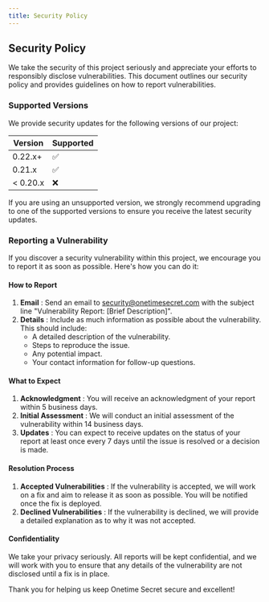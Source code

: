 ```yaml
---
title: Security Policy
---
```


<article class="prose dark:prose-invert">
  <h2 class="mb-4 text-2xl font-bold dark:text-white">
    Security Policy
  </h2>
  <p class="mb-4 dark:text-gray-300">
    We take the security of this project seriously and appreciate your efforts to responsibly disclose vulnerabilities. This document outlines our security policy and provides guidelines on how to report vulnerabilities.
  </p>
  <h3 class="mb-2 text-xl font-semibold dark:text-white">
    Supported Versions
  </h3>
  <p class="mb-4 dark:text-gray-300">
    We provide security updates for the following versions of our project:
  </p>
  <table class="mb-4 w-full">
    <thead>
      <tr class="bg-gray-100 dark:bg-gray-700">
        <th class="p-2 text-left dark:text-white">
          Version
        </th>
        <th class="p-2 text-left dark:text-white">
          Supported
        </th>
      </tr>
    </thead>
    <tbody>
      <tr class="border-b dark:border-gray-600">
        <td class="p-2 dark:text-gray-300">
          0.22.x+
        </td>
        <td class="p-2 dark:text-gray-300">
          ✅
        </td>
      </tr>
      <tr class="border-b dark:border-gray-600">
        <td class="p-2 dark:text-gray-300">
          0.21.x
        </td>
        <td class="p-2 dark:text-gray-300">
          ✅
        </td>
      </tr>
      <tr>
        <td class="p-2 dark:text-gray-300">
          &lt; 0.20.x
        </td>
        <td class="p-2 dark:text-gray-300">
          ❌
        </td>
      </tr>
    </tbody>
  </table>
  <p class="mb-4 dark:text-gray-300">
    If you are using an unsupported version, we strongly recommend upgrading to one of the supported versions to ensure you receive the latest security updates.
  </p>
  <h3 class="mb-2 text-xl font-semibold dark:text-white">
    Reporting a Vulnerability
  </h3>
  <p class="mb-4 dark:text-gray-300">
    If you discover a security vulnerability within this project, we encourage you to report it as soon as possible. Here's how you can do it:
  </p>
  <h4 class="mb-2 text-lg font-semibold dark:text-white">
    How to Report
  </h4>
  <ol class="mb-4 list-decimal pl-6 dark:text-gray-300">
    <li class="mb-2">
      <strong>Email</strong> : Send an email to
      <a href="mailto:security@onetimesecret.com?subject=Vulnerability%20Report%3A%20%5BBrief%20Description%5D">security@onetimesecret.com</a>
      with the subject line "Vulnerability Report: [Brief Description]".
    </li>
    <li>
      <strong>Details</strong> : Include as much information as possible about the vulnerability. This should include:
      <ul class="mt-2 list-disc pl-6">
        <li>A detailed description of the vulnerability.</li>
        <li>Steps to reproduce the issue.</li>
        <li>Any potential impact.</li>
        <li>Your contact information for follow-up questions.</li>
      </ul>
    </li>
  </ol>
  <h4 class="mb-2 text-lg font-semibold dark:text-white">
    What to Expect
  </h4>
  <ol class="dark:text-gray-300">
    <li>
      <strong>Acknowledgment</strong> : You will receive an acknowledgment of your report within 5 business days.
    </li>
    <li>
      <strong>Initial Assessment</strong> : We will conduct an initial assessment of the vulnerability within 14 business days.
    </li>
    <li>
      <strong>Updates</strong> : You can expect to receive updates on the status of your report at least once every 7 days until the issue is resolved or a decision is made.
    </li>
  </ol>
  <h4 class="mb-2 text-lg font-semibold dark:text-white">
    Resolution Process
  </h4>
  <ol class="dark:text-gray-300">
    <li>
      <strong>Accepted Vulnerabilities</strong> : If the vulnerability is accepted, we will work on a fix and aim to release it as soon as possible. You will be notified once the fix is deployed.
    </li>
    <li>
      <strong>Declined Vulnerabilities</strong> : If the vulnerability is declined, we will provide a detailed explanation as to why it was not accepted.
    </li>
  </ol>
  <h4 class="mb-2 text-lg font-semibold dark:text-white">
    Confidentiality
  </h4>
  <p class="prose dark:text-gray-300">
    We take your privacy seriously. All reports will be kept confidential, and we will work with you to ensure that any details of the vulnerability are not disclosed until a fix is in place.
  </p>
  <p class="prose dark:text-gray-300">
    Thank you for helping us keep Onetime Secret secure and excellent!
  </p>
</article>
